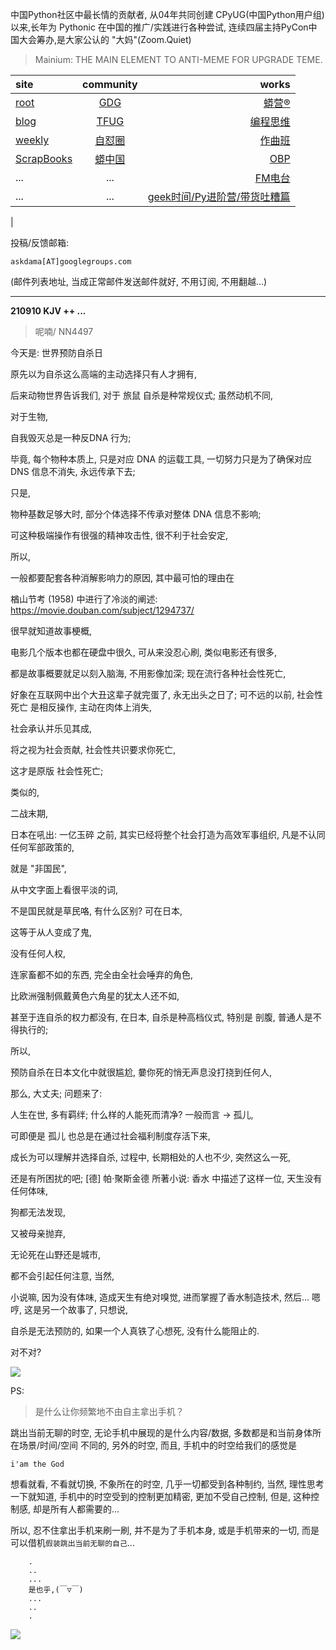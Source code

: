 中国Python社区中最长情的贡献者, 从04年共同创建 CPyUG(中国Python用户组)以来,长年为 Pythonic 在中国的推广/实践进行各种尝试, 连续四届主持PyCon中国大会筹办,是大家公认的 "大妈"(Zoom.Quiet)

> Mainium: THE MAIN ELEMENT TO ANTI-MEME FOR UPGRADE TEME.

| site | community | works |
| :-----| :----: | ----: |
| [root](http://zoomquiet.io/) | [GDG](https://blog.zhgdg.org/) | [蟒营®](https://doc.101.camp/) |
| [blog](https://blog.zoomquiet.io/pages/zoomquiet.html) | [TFUG](http://zh.tfug.world/) | [编程思维](https://py.101.camp/) |
| [weekly](http://weekly.pychina.org/) | [自怼圈](https://du.101.camp/) | [作曲班](https://mu.101.camp/) |
| [ScrapBooks](https://zoomquiet.io/collection.html) | [蟒中国](https://pychina.org/) | [OBP](https://zoomquiet.io/obp/index.html) |
| ... | ... | [FM电台](https://fm.101.camp/) |
| ... | ... | [geek时间/Py进阶营/带货吐糟篇](https://fm.101.camp/2020/geek2py-dama.html) 
 |


投稿/反馈邮箱:

    askdama[AT]googlegroups.com

(邮件列表地址, 
当成正常邮件发送邮件就好, 不用订阅, 不用翻越...)


---------------------------------------------------
**210910 KJV ++ ...**

> 呢喃/ NN4497




今天是: 世界预防自杀日

原先以为自杀这么高端的主动选择只有人才拥有,

后来动物世界告诉我们,
对于 旅鼠 自杀是种常规仪式;
虽然动机不同,

对于生物,

自我毁灭总是一种反DNA 行为;

毕竟,
每个物种本质上,
只是对应 DNA 的运载工具,
一切努力只是为了确保对应 DNS 信息不消失,
永远传承下去;

只是,

物种基数足够大时,
部分个体选择不传承对整体 DNA 信息不影响;

可这种极端操作有很强的精神攻击性,
很不利于社会安定,

所以,

一般都要配套各种消解影响力的原因,
其中最可怕的理由在

楢山节考 (1958) 中进行了冷淡的阐述:
https://movie.douban.com/subject/1294737/


很早就知道故事梗概,

电影几个版本也都在硬盘中很久,
可从来没忍心刷,
类似电影还有很多,

都是故事概要就足以刻入脑海,
不用影像加深;
现在流行各种社会性死亡,

好象在互联网中出个大丑这辈子就完蛋了,
永无出头之日了;
可不远的以前,
社会性死亡 是相反操作,
主动在肉体上消失,

社会承认并乐见其成,

将之视为社会贡献,
社会性共识要求你死亡,

这才是原版 社会性死亡;

类似的,

二战末期,

日本在吼出: 一亿玉碎
之前,
其实已经将整个社会打造为高效军事组织,
凡是不认同任何军部政策的,

就是 "非国民",

从中文字面上看很平淡的词,

不是国民就是草民咯,
有什么区别?
可在日本,

这等于从人变成了鬼,

没有任何人权,

连家畜都不如的东西,
完全由全社会唾弃的角色,

比欧洲强制佩戴黄色六角星的犹太人还不如,

甚至于连自杀的权力都没有,
在日本,
自杀是种高档仪式,
特别是 剖腹,
普通人是不得执行的;

所以,

预防自杀在日本文化中就很尴尬,
嘦你死的悄无声息没打挠到任何人,

那么, 大丈夫;
问题来了:

人生在世,
多有羁绊;
什么样的人能死而清净?
一般而言 -> 孤儿,

可即便是 孤儿 也总是在通过社会福利制度存活下来,

成长为可以理解并选择自杀,
过程中,
长期相处的人也不少,
突然这么一死,

还是有所困扰的吧;
[德] 帕·聚斯金德 所著小说:
香水
中描述了这样一位,
天生没有任何体味,

​狗都无法发现,

又被母亲抛弃,

无论死在山野还是城市,

都不会引起任何注意,
当然,

小说嘛,
因为没有体味,
造成天生有绝对嗅觉,
进而掌握了香水制造技术,
然后...
嗯哼,
这是另一个故事了,
只想说,

自杀是无法预防的,
如果一个人真铁了心想死,
没有什么能阻止的.

对不对?






![](https://ipic.zoomquiet.top/2021-09-09-zq42-today-card-2109.010.jpeg)




PS:
> 是什么让你频繁地不由自主拿出手机？

跳出当前无聊的时空,
无论手机中展现的是什么内容/数据,
多数都是和当前身体所在场景/时间/空间 不同的,
另外的时空,
而且, 手机中的时空给我们的感觉是

    i'am the God

想看就看, 不看就切换,
不象所在的时空, 几乎一切都受到各种制约,
当然,
理性思考一下就知道,
手机中的时空受到的控制更加精密, 更加不受自己控制,
但是, 这种控制感,
却是所有人都需要的...

所以, 
忍不住拿出手机来刷一刷,
并不是为了手机本身, 或是手机带来的一切,
而是可以借机`假装跳出当前无聊的自己`...



```
    .
    ..
    ...
    是也乎,(￣▽￣)
    ...
    ..
    .
```


![](http://ydlj.zoomquiet.top/ipic/2021-07-10-210701DU21-zip.jpg)

